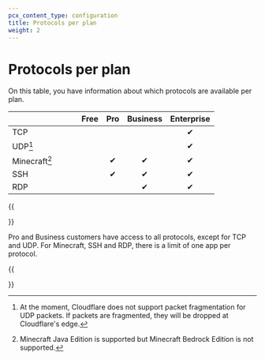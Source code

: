 ```yaml
---
pcx_content_type: configuration
title: Protocols per plan
weight: 2
---
```


# Protocols per plan

On this table, you have information about which protocols are available per plan.

|                               | Free | Pro | Business | Enterprise |
| :---------------------------- | :--: | :-: | :------: | :--------: |
| TCP                           |      |     |          |     ✔      |
| UDP[^1]                       |      |     |          |     ✔      |
| Minecraft[^2]                 |      |  ✔  |    ✔     |     ✔      |
| SSH                           |      |  ✔  |    ✔     |     ✔      |
| RDP                           |      |     |    ✔     |     ✔      |

[^1]: At the moment, Cloudflare does not support packet fragmentation for UDP packets. If packets are fragmented, they will be dropped at Cloudflare's edge.

[^2]: Minecraft Java Edition is supported but Minecraft Bedrock Edition is not supported.

{{<Aside type="note">}}

Pro and Business customers have access to all protocols, except for TCP and UDP. For Minecraft, SSH and RDP, there is a limit of one app per protocol.

{{</Aside>}}